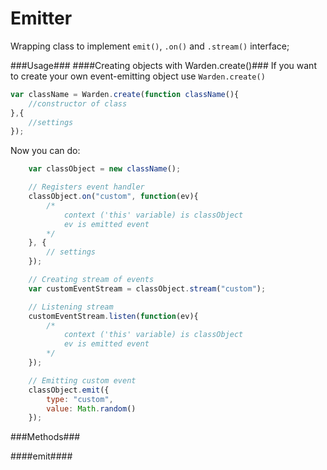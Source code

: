 Emitter
=========

Wrapping class to implement <code>emit()</code>, <code>.on()</code> and <code>.stream()</code> interface;


###Usage###
####Creating objects with Warden.create()###
If you want to create your own event-emitting object use <code>Warden.create()</code>

```js
var className = Warden.create(function className(){
	//constructor of class
},{
	//settings
});
```
Now you can do:
```js
	var classObject = new className();

	// Registers event handler 
	classObject.on("custom", function(ev){
		/* 
			context ('this' variable) is classObject
			ev is emitted event
		*/
	}, {
		// settings
	});

	// Creating stream of events
	var customEventStream = classObject.stream("custom");

	// Listening stream
	customEventStream.listen(function(ev){
		/* 
			context ('this' variable) is classObject
			ev is emitted event
		*/
	});

	// Emitting custom event
	classObject.emit({
		type: "custom",
		value: Math.random()
	});
```

###Methods###

####emit####



